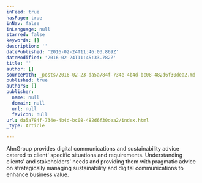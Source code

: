 ```yaml
---
inFeed: true
hasPage: true
inNav: false
inLanguage: null
starred: false
keywords: []
description: ''
datePublished: '2016-02-24T11:46:03.869Z'
dateModified: '2016-02-24T11:45:33.782Z'
title: ''
author: []
sourcePath: _posts/2016-02-23-da5a784f-734e-4b4d-bc08-482d6f30dea2.md
published: true
authors: []
publisher:
  name: null
  domain: null
  url: null
  favicon: null
url: da5a784f-734e-4b4d-bc08-482d6f30dea2/index.html
_type: Article

---
```

AhnGroup provides digital communications and sustainability advice catered to client' specific situations and requirements. Understanding clients' and stakeholders' needs and providing them with pragmatic advice on strategically managing sustainability and digital communications to enhance business value.